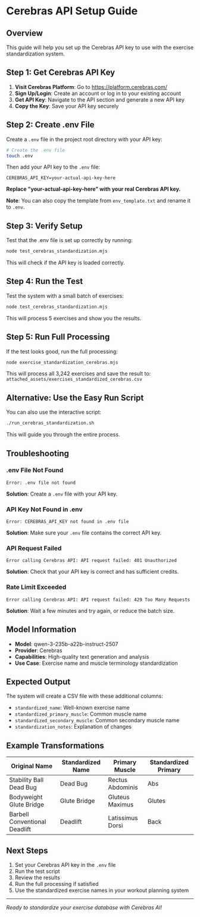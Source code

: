 # Cerebras API Setup Guide

## Overview
This guide will help you set up the Cerebras API key to use with the exercise standardization system.

## Step 1: Get Cerebras API Key

1. **Visit Cerebras Platform**: Go to https://platform.cerebras.com/
2. **Sign Up/Login**: Create an account or log in to your existing account
3. **Get API Key**: Navigate to the API section and generate a new API key
4. **Copy the Key**: Save your API key securely

## Step 2: Create .env File

Create a `.env` file in the project root directory with your API key:

```bash
# Create the .env file
touch .env
```

Then add your API key to the `.env` file:

```
CEREBRAS_API_KEY=your-actual-api-key-here
```

**Replace "your-actual-api-key-here" with your real Cerebras API key.**

**Note**: You can also copy the template from `env_template.txt` and rename it to `.env`.

## Step 3: Verify Setup

Test that the .env file is set up correctly by running:

```bash
node test_cerebras_standardization.mjs
```

This will check if the API key is loaded correctly.

## Step 4: Run the Test

Test the system with a small batch of exercises:

```bash
node test_cerebras_standardization.mjs
```

This will process 5 exercises and show you the results.

## Step 5: Run Full Processing

If the test looks good, run the full processing:

```bash
node exercise_standardization_cerebras.mjs
```

This will process all 3,242 exercises and save the result to:
`attached_assets/exercises_standardized_cerebras.csv`

## Alternative: Use the Easy Run Script

You can also use the interactive script:

```bash
./run_cerebras_standardization.sh
```

This will guide you through the entire process.

## Troubleshooting

### .env File Not Found
```
Error: .env file not found
```
**Solution**: Create a `.env` file with your API key.

### API Key Not Found in .env
```
Error: CEREBRAS_API_KEY not found in .env file
```
**Solution**: Make sure your `.env` file contains the correct API key.

### API Request Failed
```
Error calling Cerebras API: API request failed: 401 Unauthorized
```
**Solution**: Check that your API key is correct and has sufficient credits.

### Rate Limit Exceeded
```
Error calling Cerebras API: API request failed: 429 Too Many Requests
```
**Solution**: Wait a few minutes and try again, or reduce the batch size.

## Model Information

- **Model**: qwen-3-235b-a22b-instruct-2507
- **Provider**: Cerebras
- **Capabilities**: High-quality text generation and analysis
- **Use Case**: Exercise name and muscle terminology standardization

## Expected Output

The system will create a CSV file with these additional columns:
- `standardized_name`: Well-known exercise name
- `standardized_primary_muscle`: Common muscle name
- `standardized_secondary_muscle`: Common secondary muscle name
- `standardization_notes`: Explanation of changes

## Example Transformations

| Original Name | Standardized Name | Primary Muscle | Standardized Primary |
|---------------|-------------------|----------------|---------------------|
| Stability Ball Dead Bug | Dead Bug | Rectus Abdominis | Abs |
| Bodyweight Glute Bridge | Glute Bridge | Gluteus Maximus | Glutes |
| Barbell Conventional Deadlift | Deadlift | Latissimus Dorsi | Back |

## Next Steps

1. Set your Cerebras API key in the `.env` file
2. Run the test script
3. Review the results
4. Run the full processing if satisfied
5. Use the standardized exercise names in your workout planning system

---

*Ready to standardize your exercise database with Cerebras AI!*

